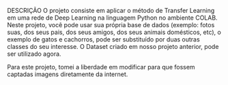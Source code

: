 DESCRIÇÃO
O projeto consiste em aplicar o método de Transfer Learning em uma rede de Deep Learning na linguagem Python no ambiente COLAB. Neste projeto, você pode usar sua própria base de dados (exemplo: fotos suas, dos seus pais, dos seus amigos, dos seus animais domésticos, etc), o exemplo de gatos e cachorros, pode ser substituído por duas outras classes do seu interesse. O Dataset criado em nosso projeto anterior, pode ser utilizado agora.

Para este projeto, tomei a liberdade em modificar para que fossem captadas imagens diretamente da internet.
            
